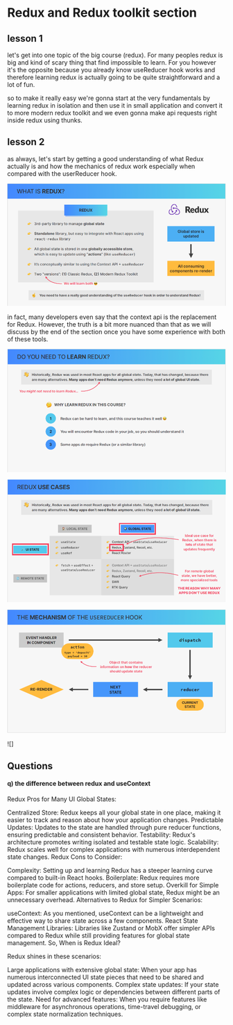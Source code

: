 # Redux and Redux toolkit section

## lesson 1

let's get into one topic of the big course (redux).
For many peoples redux is big and kind of scary thing that find impossible to learn.
For you however it's the opposite because you already know useReducer hook works and therefore learning redux is actually going to be quite straightforward and a lot of fun.

so to make it really easy we're gonna start at the very fundamentals by learning redux in isolation and then use it in small application and convert it to more modern redux toolkit and we even gonna make api requests right inside redux using thunks.

## lesson 2

as always, let's start by getting a good understanding of what Redux actually is and how the mechanics of redux work especially when compared with the userReducer hook.

![](./01.png)

in fact, many developers even say that the context api is the replacement for Redux.
However, the truth is a bit more nuanced than that as we will discuss by the end of the section once you have some experience with both of these tools.

![](./02.png)

![](./03.png)

![](./04.png)

![]

## Questions

#### q) the difference between redux and useContext

Redux Pros for Many UI Global States:

Centralized Store: Redux keeps all your global state in one place, making it easier to track and reason about how your application changes.
Predictable Updates: Updates to the state are handled through pure reducer functions, ensuring predictable and consistent behavior.
Testability: Redux's architecture promotes writing isolated and testable state logic.
Scalability: Redux scales well for complex applications with numerous interdependent state changes.
Redux Cons to Consider:

Complexity: Setting up and learning Redux has a steeper learning curve compared to built-in React hooks.
Boilerplate: Redux requires more boilerplate code for actions, reducers, and store setup.
Overkill for Simple Apps: For smaller applications with limited global state, Redux might be an unnecessary overhead.
Alternatives to Redux for Simpler Scenarios:

useContext: As you mentioned, useContext can be a lightweight and effective way to share state across a few components.
React State Management Libraries: Libraries like Zustand or MobX offer simpler APIs compared to Redux while still providing features for global state management.
So, When is Redux Ideal?

Redux shines in these scenarios:

Large applications with extensive global state: When your app has numerous interconnected UI state pieces that need to be shared and updated across various components.
Complex state updates: If your state updates involve complex logic or dependencies between different parts of the state.
Need for advanced features: When you require features like middleware for asynchronous operations, time-travel debugging, or complex state normalization techniques.
